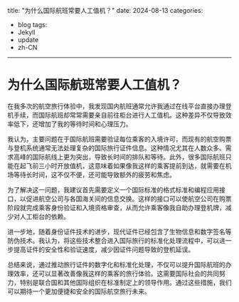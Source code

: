 
title: "为什么国际航班常要人工值机？"
date: 2024-08-13
categories:
  - blog
tags:
  - Jekyll
  - update
  - zh-CN
---

# 为什么国际航班常要人工值机？

在我多次的航空旅行体验中，我发现国内航班通常允许我通过在线平台直接办理登机手续，而国际航班却常常需要亲自前往柜台进行人工值机。这种差异不仅导致效率低下，还增加了我的等待时间和心理压力。

我认为，主要问题在于国际航班需要验证每位乘客的入境许可，而现有的航空购票与登机系统通常无法处理复杂的国际旅行证件信息。这种情况尤其在人数众多、需求高峰的国际航线上更为突出，导致长时间的排队和等待。此外，很多国际航班只能在起飞前三小时开放值机，这意味着如果像我这样的乘客提前到达，就需要在机场等待长时间，这不仅不便，还可能导致额外的疲劳和焦虑。

为了解决这一问题，我建议首先需要定义一个国际标准的格式标准和编程应用接口，以促进航空公司与各国海关间的信息交换。这样的接口可以使航空公司在购票阶段就完成乘客身份验证和入境资格审查，从而允许乘客像我自助办理登机牌，减少对人工柜台的依赖。

进一步地，随着身份证件技术的进步，现代证件已经包含了生物信息和数字签名等防伪技术。我认为，将这些技术整合进入国际旅行的标准化处理流程中，可以进一步提高证件的安全性和验证速度，减少因证件问题导致的登机延误。

总结来说，通过推动旅行证件的数字化和标准化处理，不仅可以提升国际航班的办理效率，还可以显著改善像我这样的乘客的旅行体验。这需要国际社会的共同努力，特别是联合国和其他国际组织在标准制定上的领导作用。通过这些措施，我们可以期待一个更加便捷和安全的国际航空旅行未来。

